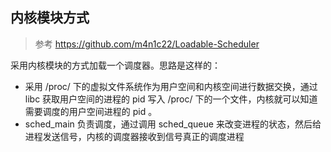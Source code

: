## 内核模块方式

> 参考 https://github.com/m4n1c22/Loadable-Scheduler

采用内核模块的方式加载一个调度器。思路是这样的：

- 采用 /proc/ 下的虚拟文件系统作为用户空间和内核空间进行数据交换，通过 libc 获取用户空间的进程的 pid 写入 /proc/ 下的一个文件，内核就可以知道需要调度的用户空间进程的 pid 。
- sched_main 负责调度，通过调用 sched_queue 来改变进程的状态，然后给进程发送信号，内核的调度器接收到信号真正的调度进程